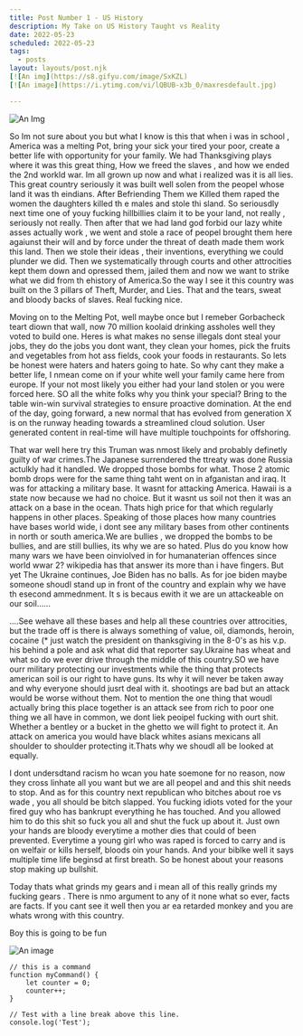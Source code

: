 ```yaml
---
title: Post Number 1 - US History
description: My Take on US History Taught vs Reality
date: 2022-05-23
scheduled: 2022-05-23
tags:
  - posts
layout: layouts/post.njk
[![An img](https://s8.gifyu.com/image/SxKZL)
[![An image](https://i.ytimg.com/vi/lQBUB-x3b_0/maxresdefault.jpg)

---
```

![An Img](https://s8.gifyu.com/image/SxKZL)




So Im not sure about you but what I know is this that when i was in school , America was a melting Pot, bring your sick your tired your poor, create a better life with opportunity for your family. We had Thanksgiving plays where it was this great thing, 
How we freed the slaves , and how we ended the 2nd workld war. Im all grown up now and what i realized was it is all lies. This great country seriously it was built well solen from the peopel whose land it was th eindians. After Befriending Them we 
Killed them raped the women the daughters killed th e males and stole thi sland. So seriousdly next time one of youy fucking hillbillies claim it to be your land, not really , seriously not really. Then after that we had land god forbid our lazy white 
asses actually work , we went and stole a race of peopel brought them here agaiunst their will and by force under the threat of death made them work this land. Then we stole their ideas , their inventions, everything we could plunder we did. Then we 
systematically through courts and other attrocities kept them down and opressed them, jailed them and now we want to strike what we did from th ehistory of America.So the way I see it this country was built on the 3 pillars of Theft, Murder, and Lies. 
That and the tears, sweat and bloody backs of slaves. Real fucking nice. 

Moving on to the Melting Pot, well maybe once but I remeber Gorbacheck teart diown that wall, now 70 million koolaid drinking assholes well they voted to build one. Heres is what makes no sense illegals dont steal your jobs, they do the jobs you 
dont want, they clean your homes, pick the fruits and vegetables from hot ass fields, cook your foods in restaurants. So lets be honest were haters and haters going to hate. So why cant they make a better life, I nmean come on if your white well
your family came here from europe. If your not most likely you either had your land stolen or  you were forced here. SO all the white folks why you think your special?
Bring to the table win-win survival strategies to ensure proactive domination. At the end of the day, going forward, a new normal that has evolved from generation X is on the runway heading towards a streamlined cloud solution. User generated content in real-time will have multiple touchpoints for offshoring.

That war well here try this Truman was nmost likely and probably definetly  guilty of war crimes.The Japanese surrendered the ttreaty was done Russia actulkly had it handled. We dropped those bombs for what. Those 2 atomic bomb drops were for the
same thing taht went on in afganistan and iraq. It was for attacking a military base. It wasnt for attacking America. Hawaii is a state now because we had no choice. But it wasnt us soil not then it was an attack on a base in the ocean. Thats high 
price for that which regularly happens in other places. Speaking of those places how many countries have bases world wide, i dont see any military bases from other continents in north or south america.We are bullies , we dropped the bombs to be 
bullies, and are still bullies, its why we are so hated. Plus do you know how many wars we have been oinviolved in for humanaterian offences since world wwar 2? wikipedia has that answer its more than i have fingers. But yet The Ukraine continues, 
Joe Biden has no balls. As for joe biden maybe someone shoudl stand up in front of the country and explain why we have th esecond ammednment. It s is becaus ewith it we are un attackeable on our soil......

....See wehave all these bases and help all these countries over attrocities, but the trade off is there is always something of value, oil, diamonds, heroin, cocaine (* just watch the president on thanksgiving in the 8-0's as his v.p. his behind
a pole and ask what did that reporter say.Ukraine has wheat and what so do we ever drive through the middle of this country.SO we have ourr military protecting our investments while the thing that protects american soil is our right to have guns.
Its why it will never be taken away and why everyone should jusrt deal with it. shootings are bad but an attack would be worse without them. Not to mention the one thing that woudl actually bring this place together is an attack see from rich to 
poor one thing we all have in common, we dont liek peoipel fucking with ourt shit. Whether a bentley or a bucket in the ghetto we will fight to protect it. An attack on america you would have black whites asians mexicans all shoulder to shoulder 
protecting it.Thats why we shoudl all be looked at equally. 
	
I dont undersdtand racism ho wcan you hate soemone for no reason, now they cross linhate all you want but we are all peopel and and this shit needs to stop. And as for this country next republican who bitches about roe vs wade , you all should be 
bitch slapped. You fucking idiots voted for the your fired guy who has bankrupt everything he has touched. And you allowed him to do this shit so fuck you all and shut the fuck up about it. Just own your hands are bloody everytime a mother dies 
that could of been prevented. Everytime a young girl who was raped is forced to carry and is on welfair or kills herself, bloods oin your hands. And your biblke well it says multiple time life beginsd at first breath. So be honest about your reasons 	 stop making up bullshit.

Today thats what grinds my gears and i mean all of this really grinds my fucking gears . There is nmo argument to any of it none what so ever, facts are facts. If you cant see it well then you ar ea retarded monkey and you are whats wrong with this country. 

Boy this is going to be fun




![An image](https://i.ytimg.com/vi/lQBUB-x3b_0/maxresdefault.jpg)

``` text/2-3
// this is a command
function myCommand() {
	let counter = 0;
	counter++;
}

// Test with a line break above this line.
console.log('Test');
```
